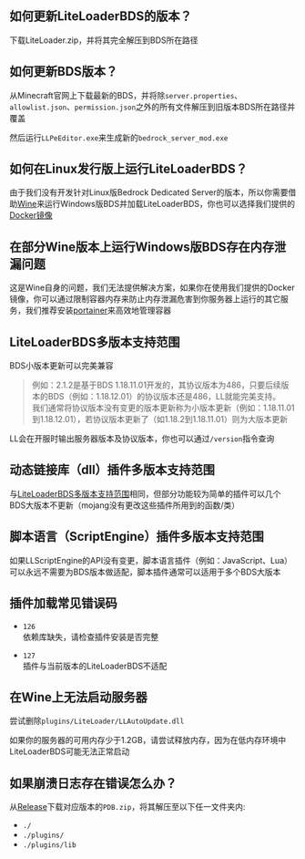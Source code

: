 ## 如何更新LiteLoaderBDS的版本？
下载LiteLoader.zip，并将其完全解压到BDS所在路径

## 如何更新BDS版本？
从Minecraft官网上下载最新的BDS，并将除`server.properties`、`allowlist.json`、`permission.json`之外的所有文件解压到旧版本BDS所在路径并覆盖

然后运行`LLPeEditor.exe`来生成新的`bedrock_server_mod.exe`

## 如何在Linux发行版上运行LiteLoaderBDS？
由于我们没有开发针对Linux版Bedrock Dedicated Server的版本，所以你需要借助[Wine](https://www.winehq.org/)来运行Windows版BDS并加载LiteLoaderBDS，你也可以选择我们提供的[Docker镜像](https://github.com/LiteLDev/LiteLoaderBDS#for-linux)

## 在部分Wine版本上运行Windows版BDS存在内存泄漏问题
这是Wine自身的问题，我们无法提供解决方案，如果你在使用我们提供的Docker镜像，你可以通过限制容器内存来防止内存泄漏危害到你服务器上运行的其它服务，我们推荐安装[portainer](https://docs.portainer.io/)来高效地管理容器

## LiteLoaderBDS多版本支持范围
BDS小版本更新可以完美兼容
> 例如：2.1.2是基于BDS 1.18.11.01开发的，其协议版本为486，只要后续版本的BDS（例如：1.18.12.01）的协议版本还是486，LL就能完美支持。  
我们通常将协议版本没有变更的版本更新称为小版本更新（例如：1.18.11.01到1.18.12.01），若协议版本更新了（如1.18.2到1.18.11.01）则为大版本更新

LL会在开服时输出服务器版本及协议版本，你也可以通过`/version`指令查询

## 动态链接库（dll）插件多版本支持范围
与[LiteLoaderBDS多版本支持范围](#LiteLoaderBDS多版本支持范围)相同，但部分功能较为简单的插件可以几个BDS大版本不更新（mojang没有更改这些插件所用到的函数/类）

## 脚本语言（ScriptEngine）插件多版本支持范围
如果LLScriptEngine的API没有变更，脚本语言插件（例如：JavaScript、Lua）可以永远不需要为BDS版本做适配，脚本插件通常可以适用于多个BDS大版本

## 插件加载常见错误码
- `126`  
依赖库缺失，请检查插件安装是否完整

- `127`  
插件与当前版本的LiteLoaderBDS不适配

## 在Wine上无法启动服务器
尝试删除`plugins/LiteLoader/LLAutoUpdate.dll`

如果你的服务器的可用内存少于1.2GB，请尝试释放内存，因为在低内存环境中LiteLoaderBDS可能无法正常启动

## 如果崩溃日志存在错误怎么办？
从[Release](https://github.com/LiteLDev/LiteLoaderBDS/releases)下载对应版本的`PDB.zip`，将其解压至以下任一文件夹内:
- `./`
- `./plugins/`
- `./plugins/lib`
